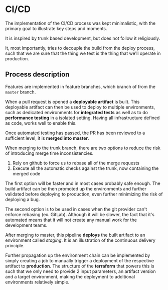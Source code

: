# CI/CD

The implementation of the CI/CD process was kept minimalistic, with the primary goal to illustrate key steps and moments.

It is inspired by trunk based development, but does not follow it religiously.

It, most importantly, tries to decouple the build from the deploy process, such that we are sure that the thing we test is the thing that we'll operate in production.

## Process description

Features are implemented in feature branches, which branch of from the `master` branch. 

When a pull request  is opened a **deployable artifact** is built.
This deployable artifact can then be used to deploy to multiple environments, such as dedicated environments for **integrated tests** as well as to do **performance testing** in a isolated setting. Having all infrastructure defined as code, works well to enable this.

Once automated testing has passed, the PR has been reviewed to a sufficient level, it is **merged into master**.

When merging to the trunk branch, there are two options to reduce the risk of introducing merge time inconsistencies.

1. Rely on github to force us to rebase all of the merge requests
2. Execute all the automatic checks against the trunk, now containing the merged code


The first option will be faster and in most cases probably safe enough. The build artifact can be then promoted up the environments and further validated before deploying to production, even further minimizing the risk of deploying a bug.

The second option is to be used in cases when the git provider can't enforce rebasing (ex. GitLab). Although it will be slower, the fact that it's automated means that it will not create any manual work for the development teams.


After merging to master, this pipeline **deploys** the built artifact to an environment called *staging*. It is an illustration of the continuous delivery principle.

Further propagation up the environment chain can be implemented by simply creating a job to manually trigger a deployment of the respective artifact to **production**.
The structure of the **terraform** that powers this is such that we only need to provide 2 input parameters, an artifact version and a target environment, making the deployment to additional environments relatively simple.
